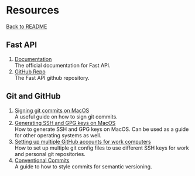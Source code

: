 # Resources

[Back to README](../README.md)

## Fast API

1. [Documentation](https://fastapi.tiangolo.com/)\
   The official documentation for Fast API.
2. [GitHub Repo](https://github.com/tiangolo/fastapi)\
   The Fast API github repository.

## Git and GitHub

1. [Signing git commits on MacOS](https://samuelsson.dev/sign-git-commits-on-github-with-gpg-in-macos/)\
   A useful guide on how to sign git commits.
2. [Generating SSH and GPG keys on MacOS](https://devqa.io/install-git-mac-generate-ssh-keys/)\
   How to generate SSH and GPG keys on MacOS. Can be used as a guide for other operating systems as well.
3. [Setting up multiple GitHub accounts for work computers](https://blog.gitguardian.com/8-easy-steps-to-set-up-multiple-git-accounts/)\
   How to set up multiple git config files to use different SSH keys for work and personal git repositories.
4. [Conventional Commits](https://www.conventionalcommits.org/en/v1.0.0/)\
   A guide to how to style commits for semantic versioning.
